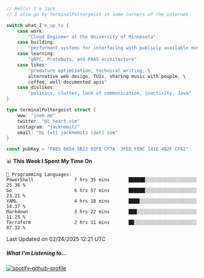 ```go
// Hello! I'm Jack
// I also go by terminalPoltergeist in some corners of the internet

switch what_I'm_up_to {
    case work:
        "Cloud Engineer at the University of Minnesota"
    case building:
        "performant systems for interfacing with publicly available music datasets"
    case learning:
        "gRPC, Protobufs, and PAAS architecture"
    case likes:
        "premature optimization, technical writing, \
        alternative web-design, TUIs, sharing music with people, \
        coffee, well-documented apis"
    case dislikes:
        "politics, clutter, lack of communication, inactivity, Java"
}

type terminalPoltergeist struct {
    www: "jnem.me"
    twitter: "@i_heart_vim"
    instagram: "jacknemitz"
    email: "hi [at] jacknemitz [dot] com"
}

const pubKey = "FBE5 6654 5B22 93FE CF7A  3FED FEBC 141E 4B2F CF62"
```

<!--START_SECTION:waka-->
📊 **This Week I Spent My Time On** 

```text
💬 Programming Languages: 
PowerShell               7 hrs 35 mins       ██████░░░░░░░░░░░░░░░░░░░   25.36 % 
Go                       6 hrs 57 mins       ██████░░░░░░░░░░░░░░░░░░░   23.21 % 
YAML                     4 hrs 18 mins       ████░░░░░░░░░░░░░░░░░░░░░   14.37 % 
Markdown                 3 hrs 22 mins       ███░░░░░░░░░░░░░░░░░░░░░░   11.25 % 
Terraform                2 hrs 11 mins       ██░░░░░░░░░░░░░░░░░░░░░░░   07.32 % 
```


 Last Updated on 02/24/2025 12:21 UTC
<!--END_SECTION:waka-->

##### What I'm Listening to...

[![spotify-github-profile](https://jnem.me/listening-item?maxAge=2592000)](https://jnem.me/listening)
